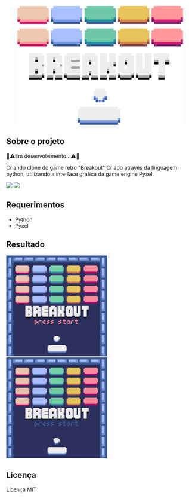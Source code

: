 <p align="center">
<img src="img/icon.png" type="image/png" alt="Breakout Icon">
</p>

## Sobre o projeto
🚧⚠️Em desenvolvimento...⚠️🚧

Criando clone do game retro "Breakout"
Criado através da linguagem python, utilizando a interface gráfica da game engine Pyxel.

[![](https://img.shields.io/badge/Python-3776AB?style=for-the-badge&logo=python&logoColor=white)](https://www.python.org/)
[![](https://img.shields.io/badge/Pyxel-v1.9.12-blue?style=for-the-badge&logo=python&logoColor=white)](https://github.com/kitao/pyxel)

## Requerimentos
  - Python
  - Pyxel
    
## Resultado
  <div>
    <img src="img/interface.gif" type="image/gif" alt="Interface do Game" width=270px>
   <img src="img/Breakout.gif" type="image/gif" alt="Game gif" width=270px>
  </div>

## Licença
 [Licença MIT](http://en.wikipedia.org/wiki/MIT_License)
